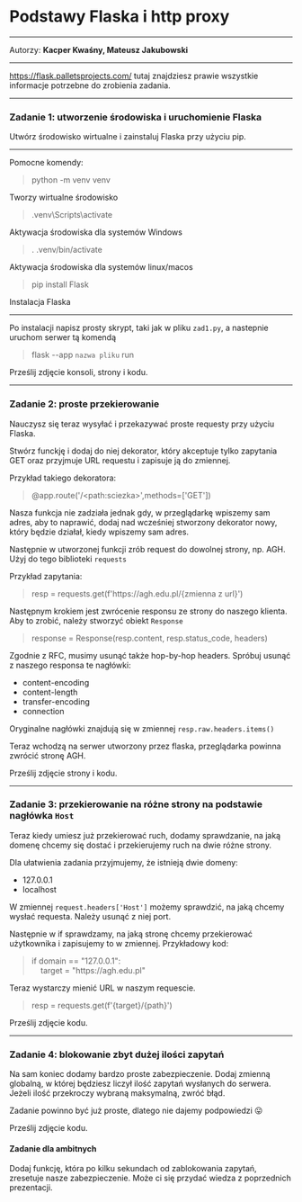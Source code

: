# Podstawy Flaska i http proxy

***

Autorzy: **Kacper Kwaśny, Mateusz Jakubowski**

***
https://flask.palletsprojects.com/ tutaj znajdziesz prawie wszystkie informacje potrzebne 
do zrobienia zadania.

***
### Zadanie 1: utworzenie środowiska i uruchomienie Flaska
Utwórz środowisko wirtualne i zainstaluj Flaska przy użyciu pip.
***
Pomocne komendy:
>python -m venv venv

Tworzy wirtualne środowisko

> .venv\Scripts\activate 

Aktywacja środowiska dla systemów Windows

>  . .venv/bin/activate
 
Aktywacja środowiska dla systemów linux/macos

> pip install Flask

Instalacja Flaska

***
Po instalacji napisz prosty skrypt, taki jak w pliku `zad1.py`, a nastepnie
uruchom serwer tą komendą 

>flask --app `nazwa pliku` run

Prześlij zdjęcie konsoli, strony i kodu.
***
### Zadanie 2: proste przekierowanie 

Nauczysz się teraz wysyłać i przekazywać proste requesty przy użyciu Flaska. 

Stwórz funckję i dodaj do niej dekorator, który akceptuje tylko zapytania GET oraz przyjmuje URL requestu i zapisuje ją do zmiennej.   

Przykład takiego dekoratora:
>@app.route('/<<span>path:sciezka</span>>',methods=['GET'])

Nasza funkcja nie zadziała jednak gdy, w przeglądarkę wpiszemy sam adres, aby to naprawić, dodaj nad
wcześniej stworzony dekorator nowy, który będzie działał, kiedy wpiszemy sam adres.

Następnie w utworzonej funkcji zrób request do dowolnej strony, np. AGH.
Użyj do tego biblioteki `requests`

Przykład zapytania:
>resp = requests.get(f<span>'https:/</span>/agh.edu.pl/{zmienna z url}')

Następnym krokiem jest zwrócenie responsu ze strony do naszego klienta. Aby to zrobić, należy
stworzyć obiekt `Response`
>response = Response(resp.content, resp.status_code, headers)

Zgodnie z RFC, musimy usunąć także hop-by-hop headers.
Spróbuj usunąć z naszego responsa te nagłówki:
- content-encoding
- content-length
- transfer-encoding
- connection

Oryginalne nagłówki znajdują się w zmiennej `resp.raw.headers.items()`

Teraz wchodzą na serwer utworzony przez flaska, przeglądarka powinna zwrócić stronę AGH.

Prześlij zdjęcie strony i kodu.
***
### Zadanie 3: przekierowanie na różne strony na podstawie nagłówka `Host`

Teraz kiedy umiesz już przekierować ruch, dodamy sprawdzanie, na jaką domenę chcemy się dostać i przekierujemy 
ruch na dwie różne strony.

Dla ułatwienia zadania przyjmujemy, że istnieją dwie domeny:
- 127.0.0.1
- localhost

W zmiennej `request.headers['Host']` możemy sprawdzić, na jaką chcemy wysłać requesta. 
Należy usunąć z niej port. 

Następnie w if sprawdzamy, na jaką stronę chcemy przekierować użytkownika i zapisujemy to w zmiennej.
Przykładowy kod:

>    if domain == "127.0.0.1":<br>
>    &nbsp;&nbsp;&nbsp;&nbsp;target = "h<span>ttps://agh.edu.pl"

Teraz wystarczy mienić URL w naszym requescie.
>resp = requests.get(f'{target}/{path}')

Prześlij zdjęcie kodu.
***
### Zadanie 4: blokowanie zbyt dużej ilości zapytań

Na sam koniec dodamy bardzo proste zabezpieczenie. Dodaj zmienną globalną, w której będziesz liczył 
ilość zapytań wysłanych do serwera. Jeżeli ilość przekroczy wybraną maksymalną, zwróć błąd. 

Zadanie powinno być już proste, dlatego nie dajemy podpowiedzi :stuck_out_tongue:

Prześlij zdjęcie kodu.

#### Zadanie dla ambitnych
Dodaj funkcję, która po kilku sekundach od zablokowania zapytań, zresetuje nasze zabezpieczenie.
Może ci się przydać wiedza z poprzednich prezentacji.